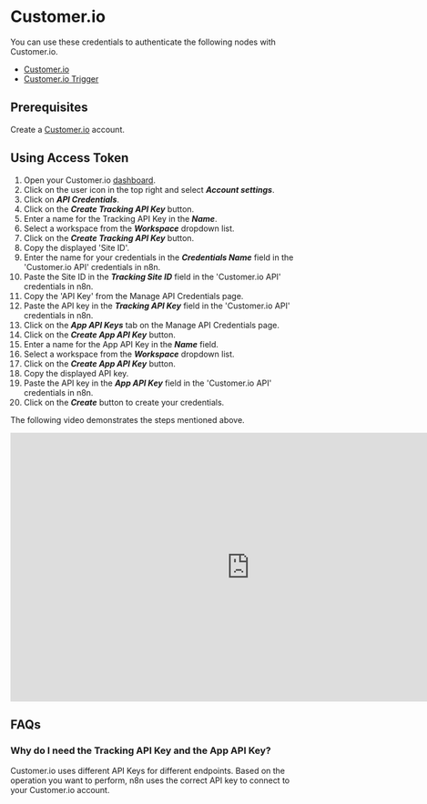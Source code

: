 # Customer.io

You can use these credentials to authenticate the following nodes with Customer.io.

- [Customer.io](/integrations/builtin/app-nodes/n8n-nodes-base.customerIo/)
- [Customer.io Trigger](/integrations/builtin/trigger-nodes/n8n-nodes-base.customerIoTrigger/)

## Prerequisites

Create a [Customer.io](https://customer.io/) account.

## Using Access Token

1. Open your Customer.io [dashboard](https://fly.customer.io).
2. Click on the user icon in the top right and select ***Account settings***.
3. Click on ***API Credentials***.
4. Click on the ***Create Tracking API Key*** button.
5. Enter a name for the Tracking API Key in the ***Name***.
6. Select a workspace from the ***Workspace*** dropdown list.
7. Click on the ***Create Tracking API Key*** button.
8. Copy the displayed 'Site ID'.
9. Enter the name for your credentials in the ***Credentials Name*** field in the 'Customer.io API' credentials in n8n.
10. Paste the Site ID in the ***Tracking Site ID*** field in the 'Customer.io API' credentials in n8n.
11. Copy the 'API Key' from the Manage API Credentials page.
12. Paste the API key in the ***Tracking API Key*** field in the 'Customer.io API' credentials in n8n.
13. Click on the ***App API Keys*** tab on the Manage API Credentials page.
14. Click on the ***Create App API Key*** button.
15. Enter a name for the App API Key in the ***Name*** field.
16. Select a workspace from the ***Workspace*** dropdown list.
17. Click on the ***Create App API Key*** button.
18. Copy the displayed API key.
19. Paste the API key in the ***App API Key*** field in the 'Customer.io API' credentials in n8n.
20. Click on the ***Create*** button to create your credentials.

The following video demonstrates the steps mentioned above.

<div class="video-container">
<iframe width="840" height="472.5" src="https://www.youtube.com/embed/LAFExR62-VA" frameborder="0" allow="accelerometer; autoplay; clipboard-write; encrypted-media; gyroscope; picture-in-picture" allowfullscreen></iframe>
</div>

## FAQs

### Why do I need the Tracking API Key and the App API Key?

Customer.io uses different API Keys for different endpoints. Based on the operation you want to perform, n8n uses the correct API key to connect to your Customer.io account.

